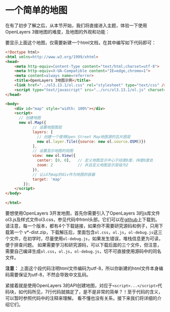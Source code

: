 # 一个简单的地图
在有了初步了解之后，从本节开始，我们将直接进入主题，体验一下使用OpenLayers 3做地图的难度，及地图的外观和功能：

<head>
	<link href="../src/ol3.13.1/ol.css" rel="stylesheet" type="text/css" />
	<script type="text/javascript" src="../src/ol3.13.1/ol.js" charset="utf-8"></script>
</head>

<body>
	<div id="map" style="width: 100%"></div>
	<script>
	  new ol.Map({
			layers: [
				new ol.layer.Tile({source: new ol.source.OSM()})
			],
			view: new ol.View({
				center: [0, 0],
				zoom: 2
			}),
			target: 'map'
	  });
	</script>
</body>

要显示上面这个地图，仅需要新建一个html文档，在其中编写如下代码即可：

``` html
<!Doctype html>
<html xmlns=http://www.w3.org/1999/xhtml>
<head>                  
	<meta http-equiv=Content-Type content="text/html;charset=utf-8">
	<meta http-equiv=X-UA-Compatible content="IE=edge,chrome=1">
	<meta content=always name=referrer>
	<title>OpenLayers 3地图示例</title>
	<link href="../ol3.13.1/ol.css" rel="stylesheet" type="text/css" />
	<script type="text/javascript" src="../src/ol3.13.1/ol.js" charset="utf-8"></script>
</head>

<body>
	<div id="map" style="width: 100%"></div>
	<script>
	  // 创建地图
	  new ol.Map({
			// 设置地图图层
			layers: [
			  // 创建一个使用Open Street Map地图源的瓦片图层
			  new ol.layer.Tile({source: new ol.source.OSM()})
			],
			// 设置显示地图的视图
			view: new ol.View({
			  center: [0, 0],	// 定义地图显示中心于经度0度，纬度0度处
			  zoom: 2			// 并且定义地图显示层级为2
			}),
			// 让id为map的div作为地图的容器
			target: 'map'	
		});
	</script>
</body>
	
</html>
```

要想使用OpenLayers 3开发地图，首先你需要引入了OpenLayers 3的js库文件ol3.js及样式文件ol3.css，参见代码中html头部。它们可以在[github](https://github.com/openlayers/ol3/releases)上下载到。 请注意，每一个版本，都有4个下载链接，如果你不需要研究源码和例子，只用下载第一个 v*-dist.zip，下载解压后，里面包含`ol.css`，`ol.js`，`ol-debug.js`这三个文件，在初学时，尽量使用`ol-debug.js`，如果发生错误，堆栈信息更为可读，便于排查问题。 如果需要学习和研究源码，可以下载后面的三个文件，但注意，需要自己编译生成`ol.css`，`ol.js`，`ol-debug.js`，切不可直接使用源码中的同名文件。

**注意：** 上面这个段代码注明html文件编码为utf-8，所以你新建的html文件本身编码需要保证为utf-8，不然会导致中文乱码。

紧接着就是使用OpenLayers 3的API创建地图，对应于`<script>...</script>`代码块，如代码所见，7行代码就搞定了，是不是非常的简单？！至于代码的含义，可以暂时参照代码中的注释来理解。 看不懂也没有关系，接下来我们将详细的介绍它们。
